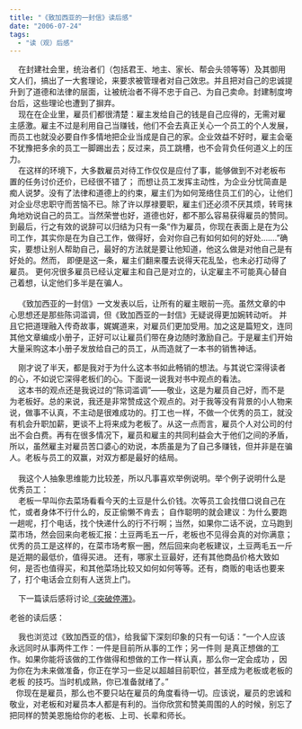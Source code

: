 ```yaml
---
title: "《致加西亚的一封信》读后感"
date: "2006-07-24"
tags: 
  - "读（观）后感"
---
```


    在封建社会里，统治者们（包括君王、地主、家长、帮会头领等等）及其御用文人们，搞出了一大套理论，来要求被管理者对自己效忠。并且把对自己的忠诚提升到了道德和法律的层面，让被统治者不得不忠于自己、为自己卖命。封建制度垮台后，这些理论也遭到了摒弃。  
    现在在企业里，雇员们都很清楚：雇主发给自己的钱是自己应得的，无需对雇主感激。雇主不过是利用自己当赚钱，他们不会去真正关心一个员工的个人发展，而员工也就没必要自作多情地把企业当成是自己的家。企业效益不好时，雇主会毫不犹豫把多余的员工一脚踢出去；反过来，员工跳槽，也不会背负任何道义上的压力。  
    在这样的环境下，大多数雇员对待工作仅仅是应付了事，能够做到不对老板布置的任务讨价还价，已经很不错了； 而想让员工发挥主动性，为企业分忧简直是痴人说梦。没有了法律和道德上的约束，雇主们为如何笼络住员工们的心，让他们对企业尽忠职守而苦恼不已。除了许以厚禄要职，雇主们还必须不厌其烦，转弯抹角地劝说自己的员工。当然荣誉也好，道德也好，都不那么容易获得雇员的赞同。到最后，行之有效的说辞可以归结为只有一条“作为雇员，你现在表面上是在为公司工作，其实你是在为自己工作，做得好，会对你自己有如何如何的好处…….”确实，要想让别人帮助自己，最好的方法就是要让他知道，他这么做是对他自己是有好处的。然而， 即便是这一条，雇主们翻来覆去说得天花乱坠，也未必打动得了雇员。 更何况很多雇员已经认定雇主和自己是对立的，认定雇主不可能真心替自己着想，认定他们多半是在骗人。  
   
    《致加西亚的一封信》一文发表以后，让所有的雇主眼前一亮。虽然文章的中心思想还是那些陈词滥调，但《致加西亚的一封信》无疑说得更加婉转动听。 并且它把道理融入传奇故事，娓娓道来，对雇员们更加受用。加之这是篇短文，连同其他文章编成小册子，正好可以让雇员们带在身边随时激励自己。于是雇主们开始大量采购这本小册子发放给自己的员工，从而造就了一本书的销售神话。

    刚才说了半天，都是我对于为什么这本书如此畅销的想法。与其说它深得读者的心，不如说它深得老板们的心。下面说一说我对书中观点的看法。  
    这本书的观点还是我说过的“陈词滥调”——敬业，这是为雇员自己好，而不是为老板好。总的来说，我还是非常赞成这个观点的。对于我等没有背景的小人物来说，做事不认真，不主动是很难成功的。打工也一样，不做一个优秀的员工，就没有机会升职加薪，更谈不上将来成为老板了。从这一点而言，雇员个人对公司的付出不会白费。再有在很多情况下，雇员和雇主的共同利益会大于他们之间的矛盾，所以，虽然雇主对雇员苦口婆心的劝说，本质虽是为了自己多赚钱，但并非是在骗人。老板与员工的双赢，对双方都是最好的结局。  
   
    我这个人抽象思维能力比较差，所以凡事喜欢举例说明。举个例子说明什么是优秀员工：  
    老板一早叫你去菜场看看今天的土豆是什么价钱。次等员工会找借口说自己在忙，或者身体不行什么的，反正偷懒不肯去； 自作聪明的就会建议：为什么要跑一趟呢，打个电话，找个快递什么的行不行啊；当然，如果你二话不说，立马跑到菜市场，然会回来向老板汇报：土豆两毛五一斤，老板也不见得会真的对你满意；优秀的员工是这样的，在菜市场考察一圈，然后回来向老板建议，土豆两毛五一斤是近期的最低价，值得买进。 还有，哪家土豆最好，还有其他商品价格大致如何，是否也值得买，和其他菜场比较又如何如何等等。还有，商贩的电话也要来了，打个电话会立刻有人送货上门。  

    下一篇读后感将讨论[《突破停滞》](http://ruanqizhen.spaces.msn.com/blog/cns!5852D4F797C53FB6!1551.entry)。

老爸的读后感：

    我也浏览过《致加西亚的信》，给我留下深刻印象的只有一句话：“一个人应该永远同时从事两件工作：一件是目前所从事的工作；另一件则 是真正想做的工作。如果你能将该做的工作做得和想做的工作一样认真，那么你一定会成功 ，因为你在为未来做准备，你正在学习一些足以超越目前职位，甚至成为老板或老板的老板 的技巧。当时机成熟，你已准备就绪了。”  
   你现在是雇员，那么也不要只站在雇员的角度看待一切。应该说，雇员的忠诚和敬业，对老板和对雇员本人都是有利的。当你欣赏和赞美周围的人的时候，别忘了把同样的赞美恩施给你的老板、上司、长辈和师长。


